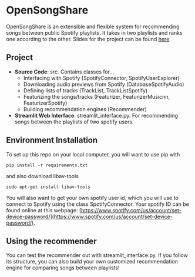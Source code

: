 # OpenSongShare 
OpenSongShare is an extensible and flexible system for recommending songs between public Spotify playlists. It takes in two playlists and ranks one according to the other. Slides for the project can be found [here](https://bit.ly/opensongshare-slides).

## Project
- **Source Code**: src. Contains classes for...
  - Interfacing with Spotify (SpotifyConnector, SpotifyUserExplorer)
  - Downloading audio previews from Spotify (DatabaseSpotifyAudio)
  - Defining lists of tracks (TrackList, TrackListSpotify)
  - Featurizing the songs/tracks (Featurizer, FeaturizerMusicnn, FeaturizerSpotify)
  - Building recommendation engines (Recommender)
- **Streamlit Web Interface**: streamlit_interface.py. For recommending songs between the playlists of two spotify users. 

## Environment Installation
To set up this repo on your local computer, you will want to use pip with 

```
pip install -r requirements.txt
```

and also download libav-tools
```
sudo apt-get install libav-tools
```

You will also want to get your own spotify user id, which you will use to connect to Spotify using the class SpotifyConnector. Your spotify ID can be found online at this webpage: [https://www.spotify.com/us/account/set-device-password/](https://www.spotify.com/us/account/set-device-password/). 

## Using the recommender
You can test the recommender out with streamlit_interface.py. If you follow its structure, you can also build your own customized recommendation engine for comparing songs between playlists!